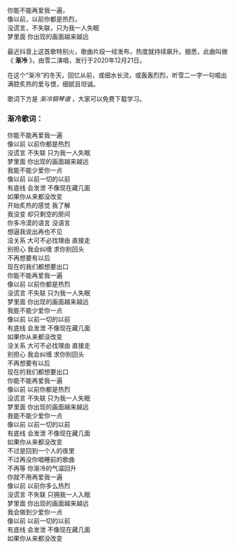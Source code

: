

你能不能再爱我一遍，  
像以前，以前你都是热烈，  
没谎言，不失联，只为我一人失眠  
梦里面 你出现的画面越来越远

最近抖音上这首歌特别火，歌曲片段一经发布，热度就持续飙升。据悉，此曲叫做《 **渐冷** 》，由雪二演唱，发行于2020年12月21日。

在这个“渐冷”的冬天，回忆从前，或细水长流，或轰轰烈烈，听雪二一字一句唱出满腔炙热的爱与恨，细腻且坦诚。

歌词下方是 _渐冷钢琴谱_ ，大家可以免费下载学习。

### 渐冷歌词：

你能不能再爱我一遍  
像以前 以前你都是热烈  
没谎言 不失联 只为我一人失眠  
梦里面 你出现的画面越来越远  
我能不能少爱你一点  
像以前 以前一切的以前  
有底线 会发泄 不像现在藏几面  
如果你从来都没改变  
开始炙热的感觉 我了解  
我没变 却只剩空的房间  
你多冷漠的语言 没语言  
想逼我说出再也不见  
没关系 大可不必找理由 直接走  
别担心 我会纠缠 求你别回头  
不再想要有以后  
现在的我们都想要出口  
你能不能再爱我一遍  
像以前 以前你都是热烈  
没谎言 不失联 只为我一人失眠  
梦里面 你出现的画面越来越远  
我能不能少爱你一点  
像以前 以前一切的以前  
有底线 会发泄 不像现在藏几面  
如果你从来都没改变  
没关系 大可不必找理由 直接走  
别担心 我会纠缠 求你别回头  
不再想要有以后  
现在的我们都想要出口  
你能不能再爱我一遍  
像以前 以前你都是热烈  
没谎言 不失联 只为我一人失眠  
梦里面 你出现的画面越来越远  
我能不能少爱你一点  
像以前 以前一切的以前  
有底线 会发泄 不像现在藏几面  
如果你从来都没改变  
不过是回到一个人的夜里  
不过再没你唱睡前的歌曲  
不再等 你渐冷的气温回升  
你就不用再爱我一遍  
像以前 以前你多么热烈  
没谎言 不失联 只拥我一人入眠  
梦里面 你出现的画面越来越远  
我会做到少爱你一点  
像以前 以前一切的以前  
有底线 会发泄 不像现在藏几面  
如果你从来都没改变

